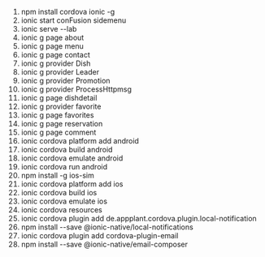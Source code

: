 1. npm install cordova ionic -g
2. ionic start conFusion sidemenu
3. ionic serve --lab
4. ionic g page about
5. ionic g page menu
6. ionic g page contact
7. ionic g provider Dish
8. ionic g provider Leader
9. ionic g provider Promotion
10. ionic g provider ProcessHttpmsg
11. ionic g page dishdetail
12. ionic g provider favorite
13. ionic g page favorites
14. ionic g page reservation
15. ionic g page comment
16. ionic cordova platform add android
17. ionic cordova build android
18. ionic cordova emulate android
19. ionic cordova run android
20. npm install -g ios-sim
21. ionic cordova platform add ios
22. ionic cordova build ios
23. ionic cordova emulate ios
24. ionic cordova resources
25. ionic cordova plugin add de.appplant.cordova.plugin.local-notification
26. npm install --save @ionic-native/local-notifications
27. ionic cordova plugin add cordova-plugin-email
28. npm install --save @ionic-native/email-composer

